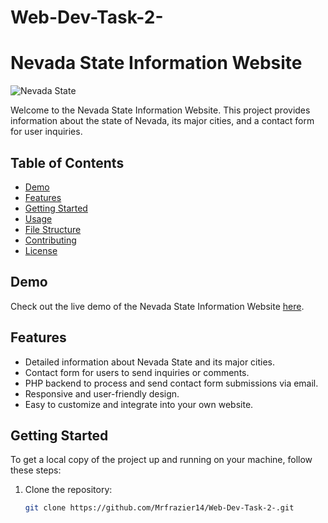 # Web-Dev-Task-2-
# Nevada State Information Website

![Nevada State](screenshot.png)

Welcome to the Nevada State Information Website. This project provides information about the state of Nevada, its major cities, and a contact form for user inquiries.

## Table of Contents

- [Demo](#demo)
- [Features](#features)
- [Getting Started](#getting-started)
- [Usage](#usage)
- [File Structure](#file-structure)
- [Contributing](#contributing)
- [License](#license)

## Demo

Check out the live demo of the Nevada State Information Website [here](http://www.nevadastateaaron.byethost6.com/index.html).

## Features

- Detailed information about Nevada State and its major cities.
- Contact form for users to send inquiries or comments.
- PHP backend to process and send contact form submissions via email.
- Responsive and user-friendly design.
- Easy to customize and integrate into your own website.

## Getting Started

To get a local copy of the project up and running on your machine, follow these steps:

1. Clone the repository:
   ```sh
   git clone https://github.com/Mrfrazier14/Web-Dev-Task-2-.git

